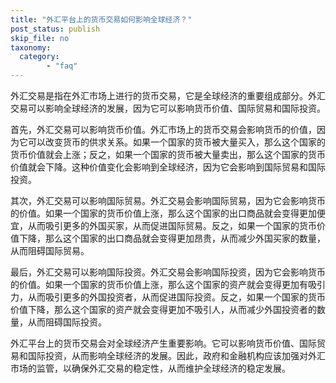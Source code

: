 ```yaml
---
title: "外汇平台上的货币交易如何影响全球经济？"
post_status: publish
skip_file: no
taxonomy:
  category:
        - "faq"
---
```


外汇交易是指在外汇市场上进行的货币交易，它是全球经济的重要组成部分。外汇交易可以影响全球经济的发展，因为它可以影响货币价值、国际贸易和国际投资。

首先，外汇交易可以影响货币价值。外汇市场上的货币交易会影响货币的价值，因为它可以改变货币的供求关系。如果一个国家的货币被大量买入，那么这个国家的货币价值就会上涨；反之，如果一个国家的货币被大量卖出，那么这个国家的货币价值就会下降。这种价值变化会影响到全球经济，因为它会影响到国际贸易和国际投资。

其次，外汇交易可以影响国际贸易。外汇交易会影响国际贸易，因为它会影响货币的价值。如果一个国家的货币价值上涨，那么这个国家的出口商品就会变得更加便宜，从而吸引更多的外国买家，从而促进国际贸易。反之，如果一个国家的货币价值下降，那么这个国家的出口商品就会变得更加昂贵，从而减少外国买家的数量，从而阻碍国际贸易。

最后，外汇交易可以影响国际投资。外汇交易会影响国际投资，因为它会影响货币的价值。如果一个国家的货币价值上涨，那么这个国家的资产就会变得更加有吸引力，从而吸引更多的外国投资者，从而促进国际投资。反之，如果一个国家的货币价值下降，那么这个国家的资产就会变得更加不吸引人，从而减少外国投资者的数量，从而阻碍国际投资。

外汇平台上的货币交易会对全球经济产生重要影响。它可以影响货币价值、国际贸易和国际投资，从而影响全球经济的发展。因此，政府和金融机构应该加强对外汇市场的监管，以确保外汇交易的稳定性，从而维护全球经济的稳定发展。
